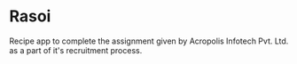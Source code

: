 # Rasoi

Recipe app to complete the assignment given by Acropolis Infotech Pvt. Ltd. as a part of it's recruitment process.